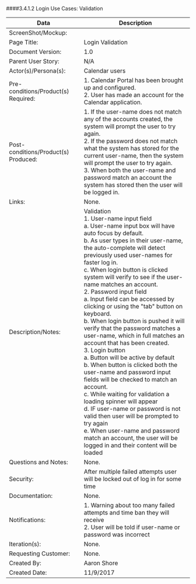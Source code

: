 ####3.4.1.2   Login Use Cases: Validation


| Data | Description |
| --- |--- |
| ScreenShot/Mockup: | |
| Page Title: | Login Validation |
| Document Version:| 1.0|
| Parent User Story:| N/A|
| Actor(s)/Persona(s): | Calendar users |
| Pre-conditions/Product(s) Required: | 1. Calendar Portal has been brought up and configured. <br>2. User has made an account for the Calendar application.|
| Post-conditions/Product(s) Produced: | 1. If the user-name does not match any of the accounts created, the system will prompt the user to try again. <br>2. If the password does not match what the system has stored for the current user-name, then the system will prompt the user to try again. <br> 3. When both the user-name and password match an account the system has stored then the user will be logged in.|
| Links: | None.|
| Description/Notes:| Validation <br>1. User-name input field <br>a. User-name input box will have auto focus by default. <br>b. As user types in their user-name, the auto-complete will detect previously used user-names for faster log in. <br>c. When login button is clicked system will verify to see if the user-name matches an account. <br>2. Password input field <br> a. Input field can be accessed by clicking or using the "tab" button on keyboard. <br> b. When login button is pushed it will verify that the password matches a user-name, which in full matches an account that has been created. <br> 3. Login button <br> a. Button will be active by default <br> b. When button is clicked both the user-name and password input fields will be checked to match an account.<br> c. While waiting for validation a loading spinner will appear <br> d. IF user-name or password is not valid then user will be prompted to try again<br> e. When user-name and password match an account, the user will be logged in and their content will be loaded |
| Questions and Notes:| None.|
| Security: | After multiple failed attempts user will be locked out of log in for some time|
| Documentation: | None.|
| Notifications: | 1. Warning about too many failed attempts and time ban they will receive <br> 2. User will be told if user-name or password was incorrect |
| Iteration(s): | None.|
| Requesting Customer:| None.|
| Created By:| Aaron Shore |
| Created Date:| 11/9/2017|
